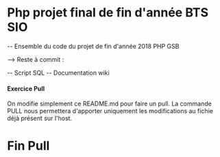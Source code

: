 # Php projet final de fin d'année BTS SIO

-- Ensemble du code du projet de fin d'année 2018 PHP GSB 

--> Reste à commit : 

-- Script SQL
-- Documentation wiki

#### Exercice Pull ####

On modifie simplement ce README.md pour faire un pull.
La commande PULL nous permettera d'apporter uniquement les modifications au fichie déjà présent sur l'host.
# Fin Pull #

